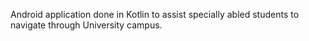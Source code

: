 Android application done in Kotlin to assist specially abled students to navigate through University campus.
